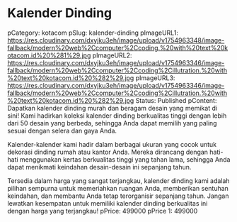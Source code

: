 # Kalender Dinding

pCategory: kotacom
pSlug: kalender-dinding
pImageURL1: https://res.cloudinary.com/dxyjku3eh/image/upload/v1754963348/image-fallback/modern%20web%2Ccomputer%2Ccoding.%20with%20text%20kotacom.id%20%281%29.jpg
pImageURL2: https://res.cloudinary.com/dxyjku3eh/image/upload/v1754963346/image-fallback/modern%20web%2Ccomputer%2Ccoding%2Cillutration.%20with%20text%20kotacom.id%20%282%29.jpg
pImageURL3: https://res.cloudinary.com/dxyjku3eh/image/upload/v1754963346/image-fallback/modern%20web%2Ccomputer%2Ccoding%2Cillutration.%20with%20text%20kotacom.id%20%282%29.jpg
Status: Published
pContent: Dapatkan kalender dinding murah dan beragam desain yang memikat di sini! Kami hadirkan koleksi kalender dinding berkualitas tinggi dengan lebih dari 50 desain yang berbeda, sehingga Anda dapat memilih yang paling sesuai dengan selera dan gaya Anda.

Kalender-kalender kami hadir dalam berbagai ukuran yang cocok untuk dekorasi dinding rumah atau kantor Anda. Mereka dirancang dengan hati-hati menggunakan kertas berkualitas tinggi yang tahan lama, sehingga Anda dapat menikmati keindahan desain-desain ini sepanjang tahun.

Tersedia dalam harga yang sangat terjangkau, kalender dinding kami adalah pilihan sempurna untuk memeriahkan ruangan Anda, memberikan sentuhan keindahan, dan membantu Anda tetap terorganisir sepanjang tahun. Jangan lewatkan kesempatan untuk memiliki kalender dinding berkualitas ini dengan harga yang terjangkau!
pPrice: 499000
pPrice 1: 499000